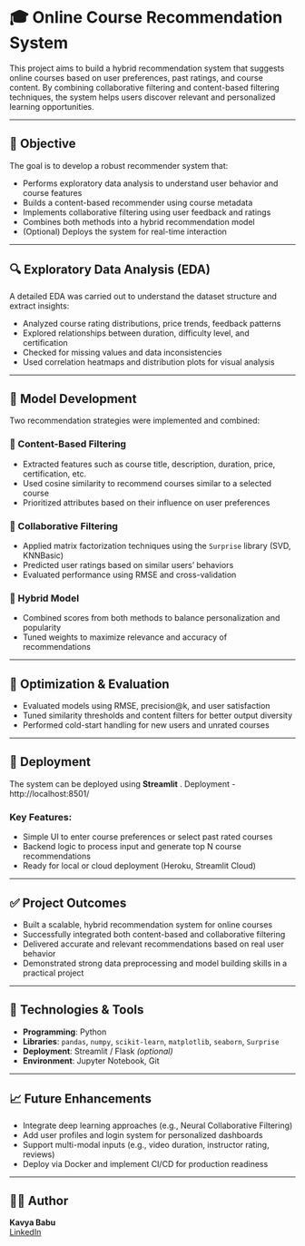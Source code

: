 # 🎓 Online Course Recommendation System

This project aims to build a hybrid recommendation system that suggests online courses based on user preferences, past ratings, and course content. By combining collaborative filtering and content-based filtering techniques, the system helps users discover relevant and personalized learning opportunities.

---

## 📌 Objective

The goal is to develop a robust recommender system that:

- Performs exploratory data analysis to understand user behavior and course features  
- Builds a content-based recommender using course metadata  
- Implements collaborative filtering using user feedback and ratings  
- Combines both methods into a hybrid recommendation model  
- (Optional) Deploys the system for real-time interaction

---

## 🔍 Exploratory Data Analysis (EDA)

A detailed EDA was carried out to understand the dataset structure and extract insights:

- Analyzed course rating distributions, price trends, feedback patterns  
- Explored relationships between duration, difficulty level, and certification  
- Checked for missing values and data inconsistencies  
- Used correlation heatmaps and distribution plots for visual analysis  

---

## 🧠 Model Development

Two recommendation strategies were implemented and combined:

### 🔹 Content-Based Filtering
- Extracted features such as course title, description, duration, price, certification, etc.  
- Used cosine similarity to recommend courses similar to a selected course  
- Prioritized attributes based on their influence on user preferences  

### 🔹 Collaborative Filtering
- Applied matrix factorization techniques using the `Surprise` library (SVD, KNNBasic)  
- Predicted user ratings based on similar users’ behaviors  
- Evaluated performance using RMSE and cross-validation  

### 🔹 Hybrid Model
- Combined scores from both methods to balance personalization and popularity  
- Tuned weights to maximize relevance and accuracy of recommendations  

---

## 🔧 Optimization & Evaluation

- Evaluated models using RMSE, precision@k, and user satisfaction  
- Tuned similarity thresholds and content filters for better output diversity  
- Performed cold-start handling for new users and unrated courses  

---

## 🚀 Deployment

The system can be deployed using **Streamlit** .
Deployment - http://localhost:8501/
### Key Features:
- Simple UI to enter course preferences or select past rated courses  
- Backend logic to process input and generate top N course recommendations  
- Ready for local or cloud deployment (Heroku, Streamlit Cloud)

---

## ✅ Project Outcomes

- Built a scalable, hybrid recommendation system for online courses  
- Successfully integrated both content-based and collaborative filtering  
- Delivered accurate and relevant recommendations based on real user behavior  
- Demonstrated strong data preprocessing and model building skills in a practical project  

---

## 🧰 Technologies & Tools

- **Programming**: Python  
- **Libraries**: `pandas`, `numpy`, `scikit-learn`, `matplotlib`, `seaborn`, `Surprise`  
- **Deployment**: Streamlit / Flask *(optional)*  
- **Environment**: Jupyter Notebook, Git  

---

## 📈 Future Enhancements

- Integrate deep learning approaches (e.g., Neural Collaborative Filtering)  
- Add user profiles and login system for personalized dashboards  
- Support multi-modal inputs (e.g., video duration, instructor rating, reviews)  
- Deploy via Docker and implement CI/CD for production readiness  

---

## 🙋‍♀️ Author

**Kavya Babu**  
[LinkedIn](https://www.linkedin.com/in/kavya-babu-15a36a2b5/)
